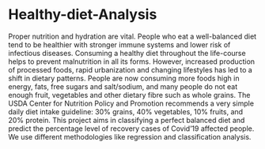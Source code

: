 # Healthy-diet-Analysis
Proper nutrition and hydration are vital. People who eat a well-balanced diet tend to be healthier with stronger immune systems and lower risk of infectious diseases. Consuming a healthy diet throughout the life-course helps to prevent malnutrition in all its forms. However, increased production of processed foods, rapid urbanization and changing lifestyles has led to a shift in dietary patterns. People are now consuming more foods high in energy, fats, free sugars and salt/sodium, and many people do not eat enough fruit, vegetables and other dietary fibre such as whole grains. The USDA Center for Nutrition Policy and Promotion recommends a very simple daily diet intake guideline: 30% grains, 40% vegetables, 10% fruits, and 20% protein. This project aims in classifying a perfect balanced diet and predict the percentage level of recovery cases of Covid’19 affected people. We use different methodologies like regression and classification analysis.
